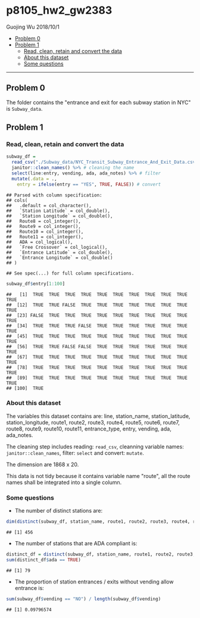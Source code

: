 p8105\_hw2\_gw2383
================
Guojing Wu
2018/10/1

-   [Problem 0](#problem-0)
-   [Problem 1](#problem-1)
    -   [Read, clean, retain and convert the data](#read-clean-retain-and-convert-the-data)
    -   [About this dataset](#about-this-dataset)
    -   [Some questions](#some-questions)

------------------------------------------------------------------------

Problem 0
---------

The folder contains the "entrance and exit for each subway station in NYC" is `Subway_data`.

Problem 1
---------

### Read, clean, retain and convert the data

``` r
subway_df = 
  read_csv("./Subway_data/NYC_Transit_Subway_Entrance_And_Exit_Data.csv") %>% # read data
  janitor::clean_names() %>% # cleaning the name
  select(line:entry, vending, ada, ada_notes) %>% # filter
  mutate(.data = .,
    entry = ifelse(entry == "YES", TRUE, FALSE)) # convert
```

    ## Parsed with column specification:
    ## cols(
    ##   .default = col_character(),
    ##   `Station Latitude` = col_double(),
    ##   `Station Longitude` = col_double(),
    ##   Route8 = col_integer(),
    ##   Route9 = col_integer(),
    ##   Route10 = col_integer(),
    ##   Route11 = col_integer(),
    ##   ADA = col_logical(),
    ##   `Free Crossover` = col_logical(),
    ##   `Entrance Latitude` = col_double(),
    ##   `Entrance Longitude` = col_double()
    ## )

    ## See spec(...) for full column specifications.

``` r
subway_df$entry[1:100]
```

    ##   [1]  TRUE  TRUE  TRUE  TRUE  TRUE  TRUE  TRUE  TRUE  TRUE  TRUE  TRUE
    ##  [12]  TRUE  TRUE FALSE  TRUE  TRUE  TRUE  TRUE  TRUE  TRUE  TRUE  TRUE
    ##  [23] FALSE  TRUE  TRUE  TRUE  TRUE  TRUE  TRUE  TRUE  TRUE  TRUE  TRUE
    ##  [34]  TRUE  TRUE  TRUE FALSE  TRUE  TRUE  TRUE  TRUE  TRUE  TRUE  TRUE
    ##  [45]  TRUE  TRUE  TRUE  TRUE  TRUE  TRUE  TRUE  TRUE  TRUE  TRUE  TRUE
    ##  [56]  TRUE  TRUE FALSE FALSE  TRUE  TRUE  TRUE  TRUE  TRUE  TRUE  TRUE
    ##  [67]  TRUE  TRUE  TRUE  TRUE  TRUE  TRUE  TRUE  TRUE  TRUE  TRUE  TRUE
    ##  [78]  TRUE  TRUE  TRUE  TRUE  TRUE  TRUE  TRUE  TRUE  TRUE  TRUE  TRUE
    ##  [89]  TRUE  TRUE  TRUE  TRUE  TRUE  TRUE  TRUE  TRUE  TRUE  TRUE  TRUE
    ## [100]  TRUE

### About this dataset

The variables this dataset contains are: line, station\_name, station\_latitude, station\_longitude, route1, route2, route3, route4, route5, route6, route7, route8, route9, route10, route11, entrance\_type, entry, vending, ada, ada\_notes.

The cleaning step includes reading: `read_csv`, cleanning variable names: `janitor::clean_names`, filter: `select` and convert: `mutate`.

The dimension are 1868 x 20.

This data is not tidy because it contains variable name "route", all the route names shall be integrated into a single column.

### Some questions

-   The number of distinct stations are:

``` r
dim(distinct(subway_df, station_name, route1, route2, route3, route4, route5, route6, route7, route8, route9, route10, route11))[1]
```

    ## [1] 456

-   The number of stations that are ADA compliant is:

``` r
distinct_df = distinct(subway_df, station_name, route1, route2, route3, route4, route5, route6, route7, route8, route9, route10, route11, ada)
sum(distinct_df$ada == TRUE)
```

    ## [1] 79

-   The proportion of station entrances / exits without vending allow entrance is:

``` r
sum(subway_df$vending == "NO") / length(subway_df$vending)
```

    ## [1] 0.09796574
